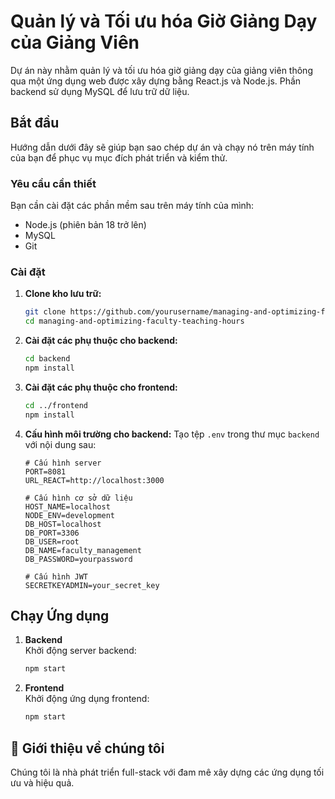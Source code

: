 # Quản lý và Tối ưu hóa Giờ Giảng Dạy của Giảng Viên

Dự án này nhằm quản lý và tối ưu hóa giờ giảng dạy của giảng viên thông qua một ứng dụng web được xây dựng bằng React.js và Node.js. Phần backend sử dụng MySQL để lưu trữ dữ liệu.

## Bắt đầu

Hướng dẫn dưới đây sẽ giúp bạn sao chép dự án và chạy nó trên máy tính của bạn để phục vụ mục đích phát triển và kiểm thử.

### Yêu cầu cần thiết

Bạn cần cài đặt các phần mềm sau trên máy tính của mình:

- Node.js (phiên bản 18 trở lên)
- MySQL
- Git

### Cài đặt

1. **Clone kho lưu trữ:**
   ```bash
   git clone https://github.com/yourusername/managing-and-optimizing-faculty-teaching-hours.git
   cd managing-and-optimizing-faculty-teaching-hours
   ```

2. **Cài đặt các phụ thuộc cho backend:**
   ```bash
   cd backend
   npm install
   ```

3. **Cài đặt các phụ thuộc cho frontend:**
   ```bash
   cd ../frontend
   npm install
   ```

4. **Cấu hình môi trường cho backend:**
   Tạo tệp `.env` trong thư mục `backend` với nội dung sau:
   ```env
   # Cấu hình server
   PORT=8081
   URL_REACT=http://localhost:3000

   # Cấu hình cơ sở dữ liệu
   HOST_NAME=localhost  
   NODE_ENV=development
   DB_HOST=localhost
   DB_PORT=3306
   DB_USER=root
   DB_NAME=faculty_management
   DB_PASSWORD=yourpassword

   # Cấu hình JWT
   SECRETKEYADMIN=your_secret_key
   ```

## Chạy Ứng dụng

1. **Backend**  
   Khởi động server backend:
   ```bash
   npm start
   ```

2. **Frontend**  
   Khởi động ứng dụng frontend:
   ```bash
   npm start
   ```

## 🚀 Giới thiệu về chúng tôi

Chúng tôi là nhà phát triển full-stack với đam mê xây dựng các ứng dụng tối ưu và hiệu quả.
